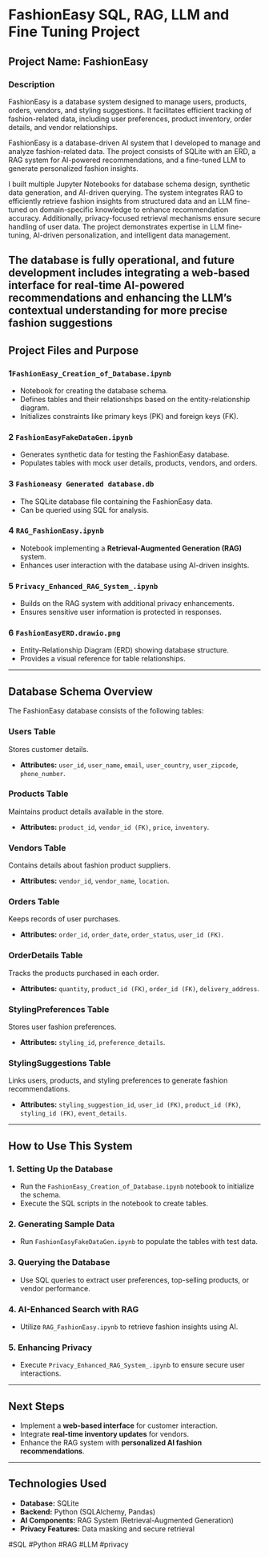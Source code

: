 # FashionEasy SQL, RAG, LLM and Fine Tuning Project

## Project Name: FashionEasy

###  Description  
FashionEasy is a database system designed to manage users, products, orders, vendors, and styling suggestions. It facilitates efficient tracking of fashion-related data, including user preferences, product inventory, order details, and vendor relationships.

FashionEasy is a database-driven AI system that I developed to manage and analyze fashion-related data. The project consists of SQLite with an ERD, a RAG system for AI-powered recommendations, and a fine-tuned LLM to generate personalized fashion insights.

I built multiple Jupyter Notebooks for database schema design, synthetic data generation, and AI-driven querying. The system integrates RAG to efficiently retrieve fashion insights from structured data and an LLM fine-tuned on domain-specific knowledge to enhance recommendation accuracy. Additionally, privacy-focused retrieval mechanisms ensure secure handling of user data. The project demonstrates expertise in LLM fine-tuning, AI-driven personalization, and intelligent data management.

The database is fully operational, and future development includes integrating a web-based interface for real-time AI-powered recommendations and enhancing the LLM’s contextual understanding for more precise fashion suggestions
---

##  Project Files and Purpose  

### 1️`FashionEasy_Creation_of_Database.ipynb`  
   - Notebook for creating the database schema.  
   - Defines tables and their relationships based on the entity-relationship diagram.  
   - Initializes constraints like primary keys (PK) and foreign keys (FK).  

### 2️ `FashionEasyFakeDataGen.ipynb`  
   - Generates synthetic data for testing the FashionEasy database.  
   - Populates tables with mock user details, products, vendors, and orders.  

### 3 `Fashioneasy Generated database.db`  
   - The SQLite database file containing the FashionEasy data.  
   - Can be queried using SQL for analysis.  

### 4️ `RAG_FashionEasy.ipynb`  
   - Notebook implementing a **Retrieval-Augmented Generation (RAG)** system.  
   - Enhances user interaction with the database using AI-driven insights.  

### 5️ `Privacy_Enhanced_RAG_System_.ipynb`  
   - Builds on the RAG system with additional privacy enhancements.  
   - Ensures sensitive user information is protected in responses.  

### 6️ `FashionEasyERD.drawio.png`  
   - Entity-Relationship Diagram (ERD) showing database structure.  
   - Provides a visual reference for table relationships.  

---

## Database Schema Overview  
The FashionEasy database consists of the following tables:

### **Users Table**  
Stores customer details.  
- **Attributes:** `user_id`, `user_name`, `email`, `user_country`, `user_zipcode`, `phone_number`.

### **Products Table**  
Maintains product details available in the store.  
- **Attributes:** `product_id`, `vendor_id (FK)`, `price`, `inventory`.

### **Vendors Table**  
Contains details about fashion product suppliers.  
- **Attributes:** `vendor_id`, `vendor_name`, `location`.

### **Orders Table**  
Keeps records of user purchases.  
- **Attributes:** `order_id`, `order_date`, `order_status`, `user_id (FK)`.

### **OrderDetails Table**  
Tracks the products purchased in each order.  
- **Attributes:** `quantity`, `product_id (FK)`, `order_id (FK)`, `delivery_address`.

### **StylingPreferences Table**  
Stores user fashion preferences.  
- **Attributes:** `styling_id`, `preference_details`.

###  **StylingSuggestions Table**  
Links users, products, and styling preferences to generate fashion recommendations.  
- **Attributes:** `styling_suggestion_id`, `user_id (FK)`, `product_id (FK)`, `styling_id (FK)`, `event_details`.

---

##  How to Use This System  

### **1. Setting Up the Database**  
- Run the `FashionEasy_Creation_of_Database.ipynb` notebook to initialize the schema.  
- Execute the SQL scripts in the notebook to create tables.  

### **2. Generating Sample Data**  
- Run `FashionEasyFakeDataGen.ipynb` to populate the tables with test data.  

### **3. Querying the Database**  
- Use SQL queries to extract user preferences, top-selling products, or vendor performance.  

### **4. AI-Enhanced Search with RAG**  
- Utilize `RAG_FashionEasy.ipynb` to retrieve fashion insights using AI.  

###  **5. Enhancing Privacy**  
- Execute `Privacy_Enhanced_RAG_System_.ipynb` to ensure secure user interactions.  

---

## Next Steps  
- Implement a **web-based interface** for customer interaction.  
- Integrate **real-time inventory updates** for vendors.  
- Enhance the RAG system with **personalized AI fashion recommendations**.  

---

## Technologies Used  
- **Database:** SQLite  
- **Backend:** Python (SQLAlchemy, Pandas)  
- **AI Components:** RAG System (Retrieval-Augmented Generation)  
- **Privacy Features:** Data masking and secure retrieval  

#SQL #Python #RAG #LLM #privacy


